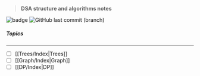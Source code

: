 > **DSA structure and algorithms notes**

![badge](https://github.com/ashwincreates/dsa/actions/workflows/main.yml/badge.svg) ![GitHub last commit (branch)](https://img.shields.io/github/last-commit/ashwincreates/dsa/master)
##### Topics
---
- [ ] [[Trees/Index|Trees]]
- [ ] [[Graph/Index|Graph]]
- [ ] [[DP/Index|DP]]